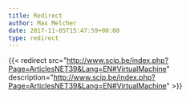 ```yaml
---
title: Redirect
author: Max Melcher
date: 2017-11-05T15:47:59+00:00
type: redirect
---
```

{{< redirect src="http://www.scip.be/index.php?Page=ArticlesNET39&Lang=EN#VirtualMachine" description="http://www.scip.be/index.php?Page=ArticlesNET39&Lang=EN#VirtualMachine" >}}
